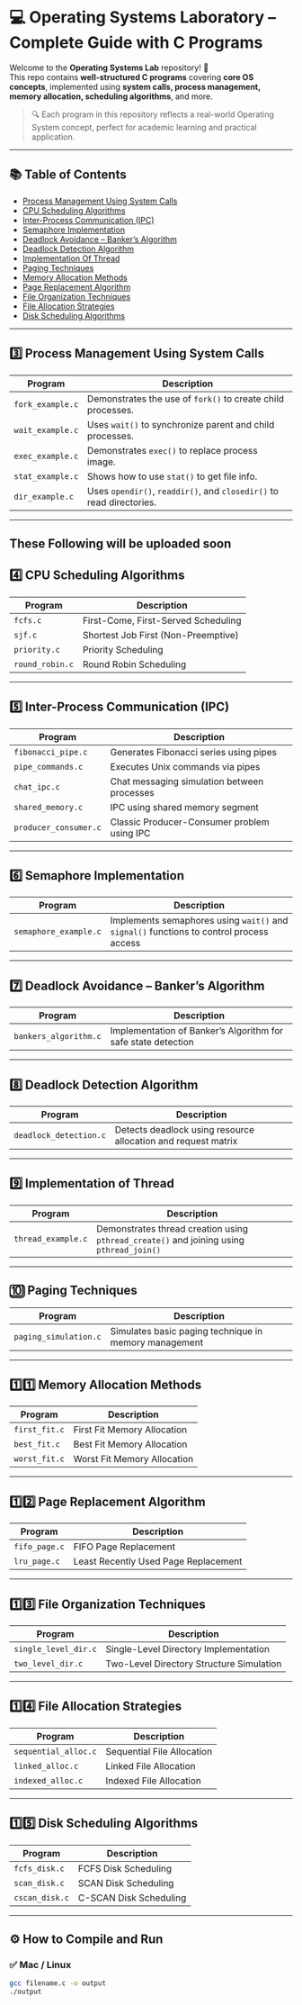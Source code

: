 # 💻 Operating Systems Laboratory – Complete Guide with C Programs

Welcome to the **Operating Systems Lab** repository! 🚀  
This repo contains **well-structured C programs** covering **core OS concepts**, implemented using **system calls, process management, memory allocation, scheduling algorithms**, and more.

> 🔍 Each program in this repository reflects a real-world Operating System concept, perfect for academic learning and practical application.

---

## 📚 Table of Contents

- [Process Management Using System Calls](#process-management-using-system-calls)
- [CPU Scheduling Algorithms](#cpu-scheduling-algorithms)
- [Inter-Process Communication (IPC)](#inter-process-communication-ipc)
- [Semaphore Implementation](#semaphore-implementation)
- [Deadlock Avoidance – Banker’s Algorithm](#deadlock-avoidance--bankers-algorithm)
- [Deadlock Detection Algorithm](#deadlock-detection-algorithm)
- [Implementation Of Thread](#implementation-of-thread)
- [Paging Techniques](#paging-techniques)
- [Memory Allocation Methods](#memory-allocation-methods)
- [Page Replacement Algorithm](#page-replacement-algorithm)
- [File Organization Techniques](#file-organization-techniques)
- [File Allocation Strategies](#file-allocation-strategies)
- [Disk Scheduling Algorithms](#disk-scheduling-algorithms)

---

## 3️⃣ Process Management Using System Calls

| Program | Description |
|--------|-------------|
| `fork_example.c` | Demonstrates the use of `fork()` to create child processes. |
| `wait_example.c` | Uses `wait()` to synchronize parent and child processes. |
| `exec_example.c` | Demonstrates `exec()` to replace process image. |
| `stat_example.c` | Shows how to use `stat()` to get file info. |
| `dir_example.c` | Uses `opendir()`, `readdir()`, and `closedir()` to read directories. |

---
## These Following will be uploaded soon

## 4️⃣ CPU Scheduling Algorithms

| Program | Description |
|--------|-------------|
| `fcfs.c` | First-Come, First-Served Scheduling |
| `sjf.c` | Shortest Job First (Non-Preemptive) |
| `priority.c` | Priority Scheduling |
| `round_robin.c` | Round Robin Scheduling |

---

## 5️⃣ Inter-Process Communication (IPC)

| Program | Description |
|--------|-------------|
| `fibonacci_pipe.c` | Generates Fibonacci series using pipes |
| `pipe_commands.c` | Executes Unix commands via pipes |
| `chat_ipc.c` | Chat messaging simulation between processes |
| `shared_memory.c` | IPC using shared memory segment |
| `producer_consumer.c` | Classic Producer-Consumer problem using IPC |

---

## 6️⃣ Semaphore Implementation

| Program | Description |
|--------|-------------|
| `semaphore_example.c` | Implements semaphores using `wait()` and `signal()` functions to control process access |

---

## 7️⃣ Deadlock Avoidance – Banker’s Algorithm

| Program | Description |
|--------|-------------|
| `bankers_algorithm.c` | Implementation of Banker’s Algorithm for safe state detection |

---

## 8️⃣ Deadlock Detection Algorithm

| Program | Description |
|--------|-------------|
| `deadlock_detection.c` | Detects deadlock using resource allocation and request matrix |

---

## 9️⃣ Implementation of Thread

| Program | Description |
|--------|-------------|
| `thread_example.c` | Demonstrates thread creation using `pthread_create()` and joining using `pthread_join()` |

---

## 🔟 Paging Techniques

| Program | Description |
|--------|-------------|
| `paging_simulation.c` | Simulates basic paging technique in memory management |

---

## 1️⃣1️⃣ Memory Allocation Methods

| Program | Description |
|--------|-------------|
| `first_fit.c` | First Fit Memory Allocation |
| `best_fit.c` | Best Fit Memory Allocation |
| `worst_fit.c` | Worst Fit Memory Allocation |

---

## 1️⃣2️⃣ Page Replacement Algorithm

| Program | Description |
|--------|-------------|
| `fifo_page.c` | FIFO Page Replacement |
| `lru_page.c` | Least Recently Used Page Replacement |

---

## 1️⃣3️⃣ File Organization Techniques

| Program | Description |
|--------|-------------|
| `single_level_dir.c` | Single-Level Directory Implementation |
| `two_level_dir.c` | Two-Level Directory Structure Simulation |

---

## 1️⃣4️⃣ File Allocation Strategies

| Program | Description |
|--------|-------------|
| `sequential_alloc.c` | Sequential File Allocation |
| `linked_alloc.c` | Linked File Allocation |
| `indexed_alloc.c` | Indexed File Allocation |

---

## 1️⃣5️⃣ Disk Scheduling Algorithms

| Program | Description |
|--------|-------------|
| `fcfs_disk.c` | FCFS Disk Scheduling |
| `scan_disk.c` | SCAN Disk Scheduling |
| `cscan_disk.c` | C-SCAN Disk Scheduling |

---

## ⚙️ How to Compile and Run

### ✅ Mac / Linux
```bash
gcc filename.c -o output
./output

